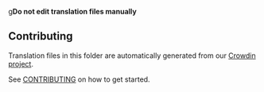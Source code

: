 g**Do not edit translation files manually**

## Contributing

Translation files in this folder are automatically generated from our [Crowdin project](https://crowdin.com/project/uniswap-interface).

See [CONTRIBUTING](https://github.com/Uniswap/uniswap-interface/blob/main/CONTRIBUTING.md#translations) on how to get started.

